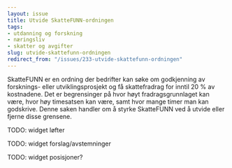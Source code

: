 ```yaml
---
layout: issue
title: Utvide SkatteFUNN-ordningen
tags:
- utdanning og forskning
- næringsliv
- skatter og avgifter
slug: utvide-skattefunn-ordningen
redirect_from: "/issues/233-utvide-skattefunn-ordningen"
---
```


SkatteFUNN er en ordning der bedrifter kan søke om godkjenning av forsknings- eller
utviklingsprosjekt og få skattefradrag for inntil 20 % av kostnadene. Det er begrensinger på hvor høyt fradragsgrunnlaget kan være, hvor høy timesatsen kan være, samt hvor mange timer man kan godskrive. Denne saken handler om å styrke SkatteFUNN ved å utvide eller fjerne disse grensene.

TODO: widget løfter

TODO: widget forslag/avstemninger

TODO: widget posisjoner?

